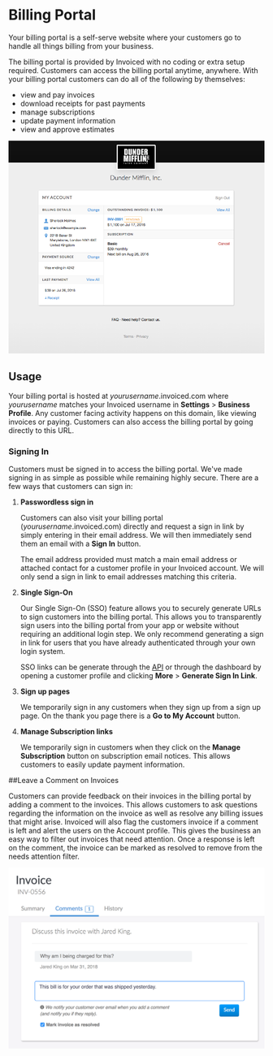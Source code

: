 # Billing Portal

Your billing portal is a self-serve website where your customers go to handle all things billing from your business.

The billing portal is provided by Invoiced with no coding or extra setup required. Customers can access the billing portal anytime, anywhere. With your billing portal customers can do all of the following by themselves:

- view and pay invoices
- download receipts for past payments
- manage subscriptions
- update payment information
- view and approve estimates

[![Billing Portal My Account](../img/billing-portal-my-account.png)](../img/billing-portal-my-account.png)

## Usage

Your billing portal is hosted at *yourusername*.invoiced.com where *yourusername* matches your Invoiced username in **Settings** > **Business Profile**. Any customer facing activity happens on this domain, like viewing invoices or paying. Customers can also access the billing portal by going directly to this URL.

### Signing In

Customers must be signed in to access the billing portal. We've made signing in as simple as possible while remaining highly secure. There are a few ways that customers can sign in:

1. **Passwordless sign in**

   Customers can also visit your billing portal (*yourusername*.invoiced.com) directly and request a sign in link by simply entering in their email address. We will then immediately send them an email with a **Sign In** button.

   The email address provided must match a main email address or attached contact for a customer profile in your Invoiced account. We will only send a sign in link to email addresses matching this criteria.

2. **Single Sign-On**

	Our Single Sign-On (SSO) feature allows you to securely generate URLs to sign customers into the billing portal. This allows you to transparently sign users into the billing portal from your app or website without requiring an additional login step. We only recommend generating a sign in link for users that you have already authenticated through your own login system.

	SSO links can be generate through the [API](/docs/dev/single-sign-on) or through the dashboard by opening a customer profile and clicking **More** > **Generate Sign In Link**.

3. **Sign up pages**

    We temporarily sign in any customers when they sign up from a sign up page. On the thank you page there is a **Go to My Account** button.

4. **Manage Subscription links**

   We temporarily sign in customers when they click on the **Manage Subscription** button on subscription email notices. This allows customers to easily update payment information.

##Leave a Comment on Invoices

Customers can provide feedback on their invoices in the billing portal by adding a comment to the invoices. This allows customers to ask questions regarding the information on the invoice as well as resolve any billing issues that might arise. Invoiced will also flag the customers invoice if a comment is left and alert the users on the Account profile. This gives the business an easy way to filter out invoices that need attention. Once a response is left on the comment, the invoice can be marked as resolved to remove from the needs attention filter. 

[![Adding a Comment](../img/comments-attention.png)](../img/comments-attention.png)


